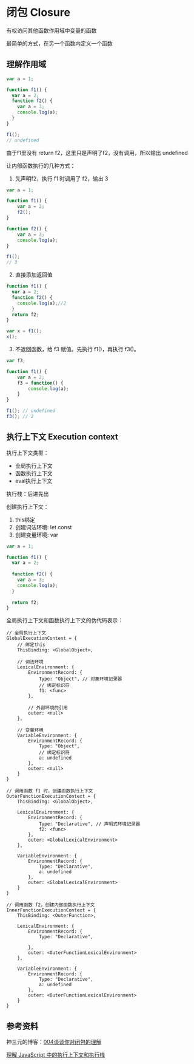 



# 闭包 Closure

有权访问其他函数作用域中变量的函数

最简单的方式，在另一个函数内定义一个函数


## 理解作用域

```js
var a = 1;

function f1() {
  var a = 2;
  function f2() {
    var a = 3;
    console.log(a);
  }
}

f1();
// undefined
```

由于f1里没有 return f2，这里只是声明了f2，没有调用，所以输出 undefined

让内部函数执行的几种方式：

1. 先声明f2，执行 f1 时调用了 f2，输出 3

```js
var a = 1;

function f1() {
    var a = 2;
    f2();
}

function f2() {
    var a = 3;
    console.log(a);
}

f1();
// 3
```

2. 直接添加返回值

```js
function f1() {
  var a = 2;
  function f2() {
    console.log(a);//2
  }
  return f2;
}

var x = f1();
x();
```

3. 不返回函数，给 f3 赋值。先执行 f1()，再执行 f3()。

```js
var f3;

function f1() {
    var a = 2;
    f3 = function() {
        console.log(a);
    }
}

f1(); // undefined
f3(); // 2
```


## 执行上下文 Execution context

执行上下文类型：
- 全局执行上下文
- 函数执行上下文
- eval执行上下文

执行栈：后进先出

创建执行上下文：
1. this绑定
2. 创建词法环境: let const
3. 创建变量环境: var

```js
var a = 1;

function f1() {
  var a = 2;
  
  function f2() {
    var a = 3;
    console.log(a);
  }
  
  return f2;
}
```

全局执行上下文和函数执行上下文的伪代码表示：


```
// 全局执行上下文
GlobalExecutionContext = {
    // 绑定this
    ThisBinding: <GlobalObject>, 
    
    // 词法环境
    LexicalEnvironment: {
        EnvironmentRecord: {
            Type: "Object", // 对象环境记录器
            // 绑定标识符
            f1: <func>
        },
        
        // 外部环境的引用
        outer: <null>
    }, 
    
    // 变量环境
    VariableEnvironment: {
        EnvironmentRecord: {
            Type: "Object",
            // 绑定标识符
            a: undefined
        },
        outer: <null>
    }  
}

// 调用函数 f1 时，创建函数执行上下文
OuterFunctionExecutionContext = {
    ThisBinding: <GlobalObject>,
        
    LexicalEnvironment: {
        EnvironmentRecord: {
            Type: "Declarative", // 声明式环境记录器
            f2: <func>
        },
        outer: <GlobalLexicalEnvironment>
    },
        
    VariableEnvironment: {
        EnvironmentRecord: {
            Type: "Declarative",
            a: undefined
        },
        outer: <GlobalLexicalEnvironment>
    }
}

// 调用函数 f2，创建内部函数执行上下文
InnerFunctionExecutionContext = {
    ThisBinding: <OuterFunction>,
    
    LexicalEnvironment: {
        EnvironmentRecord: {
            Type: "Declarative",
            
        },
        outer: <OuterFunctionLexicalEnvironment>
    },
    
    VariableEnvironment: {
        EnvironmentRecord: {
            Type: "Declarative",
            a: undefined
        },
        outer: <OuterFunctionLexicalEnvironment>
    }
}
```


## 参考资料

神三元的博客：[004谈谈你对闭包的理解](http://47.98.159.95/my_blog/js-base/004.html#%E4%BB%80%E4%B9%88%E6%98%AF%E9%97%AD%E5%8C%85%EF%BC%9F)

[理解 JavaScript 中的执行上下文和执行栈](https://github.com/xitu/gold-miner/blob/master/TODO1/understanding-execution-context-and-execution-stack-in-javascript.md)